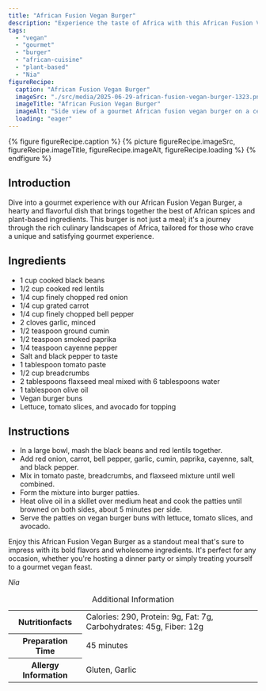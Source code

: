 ```yaml
---
title: "African Fusion Vegan Burger"
description: "Experience the taste of Africa with this African Fusion Vegan Burger, combining traditional spices and plant-based ingredients for a gourmet delight."
tags:
  - "vegan"
  - "gourmet"
  - "burger"
  - "african-cuisine"
  - "plant-based"
  - "Nia"
figureRecipe: 
  caption: "African Fusion Vegan Burger"
  imageSrc: "./src/media/2025-06-29-african-fusion-vegan-burger-1323.png"
  imageTitle: "African Fusion Vegan Burger"
  imageAlt: "Side view of a gourmet African fusion vegan burger on a ceramic plate, featuring a black bean and lentil patty, lettuce, tomato, avocado, and vibrant spices."
  loading: "eager"
---
```


{% figure figureRecipe.caption %}
{% picture figureRecipe.imageSrc, figureRecipe.imageTitle, figureRecipe.imageAlt, figureRecipe.loading %}
{% endfigure %}

## Introduction

Dive into a gourmet experience with our African Fusion Vegan Burger, a hearty and flavorful dish that brings together the best of African spices and plant-based ingredients. This burger is not just a meal; it's a journey through the rich culinary landscapes of Africa, tailored for those who crave a unique and satisfying gourmet experience.

## Ingredients

- 1 cup cooked black beans
- 1/2 cup cooked red lentils
- 1/4 cup finely chopped red onion
- 1/4 cup grated carrot
- 1/4 cup finely chopped bell pepper
- 2 cloves garlic, minced
- 1/2 teaspoon ground cumin
- 1/2 teaspoon smoked paprika
- 1/4 teaspoon cayenne pepper
- Salt and black pepper to taste
- 1 tablespoon tomato paste
- 1/2 cup breadcrumbs
- 2 tablespoons flaxseed meal mixed with 6 tablespoons water
- 1 tablespoon olive oil
- Vegan burger buns
- Lettuce, tomato slices, and avocado for topping

## Instructions

- In a large bowl, mash the black beans and red lentils together.
- Add red onion, carrot, bell pepper, garlic, cumin, paprika, cayenne, salt, and black pepper.
- Mix in tomato paste, breadcrumbs, and flaxseed mixture until well combined.
- Form the mixture into burger patties.
- Heat olive oil in a skillet over medium heat and cook the patties until browned on both sides, about 5 minutes per side.
- Serve the patties on vegan burger buns with lettuce, tomato slices, and avocado.

Enjoy this African Fusion Vegan Burger as a standout meal that's sure to impress with its bold flavors and wholesome ingredients. It's perfect for any occasion, whether you're hosting a dinner party or simply treating yourself to a gourmet vegan feast.

*Nia*

<table><caption class='sr-only'>Additional Information</caption><tr><th>Nutritionfacts</th><td>Calories: 290, Protein: 9g, Fat: 7g, Carbohydrates: 45g, Fiber: 12g&nbsp;</td></tr><tr><th>Preparation Time</th><td>45 minutes&nbsp;</td></tr><tr><th>Allergy Information</th><td>Gluten, Garlic&nbsp;</td></tr></table>

